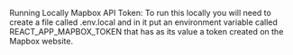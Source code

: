 Running Locally
Mapbox API Token: To run this locally you will need to create a file called .env.local and in it put an environment variable called REACT_APP_MAPBOX_TOKEN that has as its value a token created on the Mapbox website.